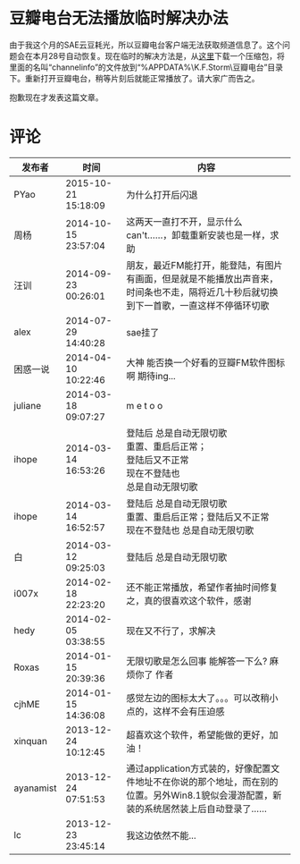 # 豆瓣电台无法播放临时解决办法

由于我这个月的SAE云豆耗光，所以豆瓣电台客户端无法获取频道信息了。这个问题会在本月28号自动恢复。现在临时的解决方法是，从[这里](/attachment/up/channelinfo.zip)下载一个压缩包，将里面的名叫“channelinfo”的文件放到“%APPDATA%\K.F.Storm\豆瓣电台”目录下。重新打开豆瓣电台，稍等片刻后就能正常播放了。请大家广而告之。

抱歉现在才发表这篇文章。

# 评论

发布者 | 时间 | 内容
--- | --- | ---
PYao | 2015-10-21 15:18:09 | 为什么打开后闪退
周杨 | 2014-10-15 23:57:04 | 这两天一直打不开，显示什么can't……，卸载重新安装也是一样，求助
汪训 | 2014-09-23 00:26:01 | 朋友，最近FM能打开，能登陆，有图片有画面，但是就是不能播放出声音来，时间条也不走，隔将近几十秒后就切换到下一首歌，一直这样不停循环切歌
alex | 2014-07-29 14:40:28 | sae挂了
困惑一说 | 2014-04-10 10:22:46 | 大神 能否换一个好看的豆瓣FM软件图标啊 期待ing...
juliane | 2014-03-18 09:07:27 | m e      t o o
ihope | 2014-03-14 16:53:26 | 登陆后 总是自动无限切歌<br/>重置、重启后正常；<br/>登陆后又不正常<br/>现在不登陆也 <br/>总是自动无限切歌
ihope | 2014-03-14 16:52:57 | 登陆后 总是自动无限切歌<br/>重置、重启后正常；登陆后又不正常<br/>现在不登陆也 总是自动无限切歌
白 | 2014-03-12 09:25:03 | 登陆后  总是自动无限切歌
i007x | 2014-02-18 22:23:20 | 还不能正常播放，希望作者抽时间修复之，真的很喜欢这个软件，感谢
hedy | 2014-02-05 03:38:55 | 现在又不行了，求解决
Roxas | 2014-01-15 20:39:36 | 无限切歌是怎么回事 能解答一下么? 麻烦你了 作者
cjhME | 2014-01-15 14:36:08 | 感觉左边的图标太大了。。。可以改稍小点的，这样不会有压迫感
xinquan | 2013-12-24 10:12:45 | 超喜欢这个软件，希望能做的更好，加油！
ayanamist | 2013-12-24 07:51:53 | 通过application方式装的，好像配置文件地址不在你说的那个地址，而在别的位置。另外Win8.1貌似会漫游配置，新装的系统居然装上后自动登录了……
lc | 2013-12-23 23:45:14 | 我这边依然不能...
